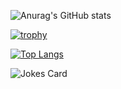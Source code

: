 ![Anurag's GitHub stats](https://github-readme-stats.vercel.app/api?username=emad555&show_icons=true&theme=radical)

<!-- ![](https://komarev.com/ghpvc/?username=emad555&color=green) -->

[![trophy](https://github-profile-trophy.vercel.app/?username=ryo-ma&theme=onedark)](https://github.com/ryo-ma/github-profile-trophy)

[![Top Langs](https://github-readme-stats.vercel.app/api/top-langs/?username=emad555&hide_progress=true)](https://github.com/anuraghazra/github-readme-stats)

<!-- HTML -->
<img src="https://readme-jokes.vercel.app/api" alt="Jokes Card" />
